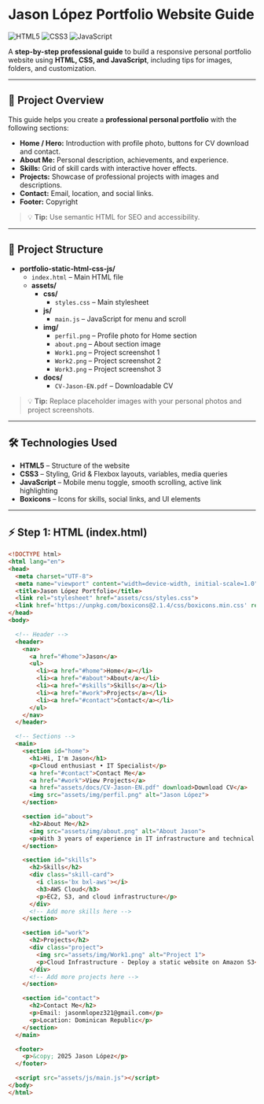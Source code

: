 # Jason López Portfolio Website Guide

![HTML5](https://img.shields.io/badge/HTML5-E34F26?style=flat-square&logo=html5&logoColor=white)
![CSS3](https://img.shields.io/badge/CSS3-1572B6?style=flat-square&logo=css3&logoColor=white)
![JavaScript](https://img.shields.io/badge/JavaScript-F7DF1E?style=flat-square&logo=javascript&logoColor=black)

A **step-by-step professional guide** to build a responsive personal portfolio website using **HTML, CSS, and JavaScript**, including tips for images, folders, and customization.

---

## 🚀 Project Overview

This guide helps you create a **professional personal portfolio** with the following sections:

- **Home / Hero:** Introduction with profile photo, buttons for CV download and contact.  
- **About Me:** Personal description, achievements, and experience.  
- **Skills:** Grid of skill cards with interactive hover effects.  
- **Projects:** Showcase of professional projects with images and descriptions.  
- **Contact:** Email, location, and social links.  
- **Footer:** Copyright

> 💡 **Tip:** Use semantic HTML for SEO and accessibility.

---

## 📁 Project Structure

- **portfolio-static-html-css-js/**
  - `index.html` – Main HTML file
  - **assets/**
    - **css/**
      - `styles.css` – Main stylesheet
    - **js/**
      - `main.js` – JavaScript for menu and scroll
    - **img/**
      - `perfil.png` – Profile photo for Home section
      - `about.png` – About section image
      - `Work1.png` – Project screenshot 1
      - `Work2.png` – Project screenshot 2
      - `Work3.png` – Project screenshot 3
    - **docs/**
      - `CV-Jason-EN.pdf` – Downloadable CV

> 💡 **Tip:** Replace placeholder images with your personal photos and project screenshots.

---

## 🛠 Technologies Used

- **HTML5** – Structure of the website  
- **CSS3** – Styling, Grid & Flexbox layouts, variables, media queries  
- **JavaScript** – Mobile menu toggle, smooth scrolling, active link highlighting  
- **Boxicons** – Icons for skills, social links, and UI elements  

---

## ⚡ Step 1: HTML (index.html)

```html
<!DOCTYPE html>
<html lang="en">
<head>
  <meta charset="UTF-8">
  <meta name="viewport" content="width=device-width, initial-scale=1.0">
  <title>Jason López Portfolio</title>
  <link rel="stylesheet" href="assets/css/styles.css">
  <link href='https://unpkg.com/boxicons@2.1.4/css/boxicons.min.css' rel='stylesheet'>
</head>
<body>

  <!-- Header -->
  <header>
    <nav>
      <a href="#home">Jason</a>
      <ul>
        <li><a href="#home">Home</a></li>
        <li><a href="#about">About</a></li>
        <li><a href="#skills">Skills</a></li>
        <li><a href="#work">Projects</a></li>
        <li><a href="#contact">Contact</a></li>
      </ul>
    </nav>
  </header>

  <!-- Sections -->
  <main>
    <section id="home">
      <h1>Hi, I'm Jason</h1>
      <p>Cloud enthusiast • IT Specialist</p>
      <a href="#contact">Contact Me</a>
      <a href="#work">View Projects</a>
      <a href="assets/docs/CV-Jason-EN.pdf" download>Download CV</a>
      <img src="assets/img/perfil.png" alt="Jason López">
    </section>

    <section id="about">
      <h2>About Me</h2>
      <img src="assets/img/about.png" alt="About Jason">
      <p>With 3 years of experience in IT infrastructure and technical support.</p>
    </section>

    <section id="skills">
      <h2>Skills</h2>
      <div class="skill-card">
        <i class='bx bxl-aws'></i>
        <h3>AWS Cloud</h3>
        <p>EC2, S3, and cloud infrastructure</p>
      </div>
      <!-- Add more skills here -->
    </section>

    <section id="work">
      <h2>Projects</h2>
      <div class="project">
        <img src="assets/img/Work1.png" alt="Project 1">
        <p>Cloud Infrastructure - Deploy a static website on Amazon S3</p>
      </div>
      <!-- Add more projects here -->
    </section>

    <section id="contact">
      <h2>Contact Me</h2>
      <p>Email: jasonmlopez321@gmail.com</p>
      <p>Location: Dominican Republic</p>
    </section>
  </main>

  <footer>
    <p>&copy; 2025 Jason López</p>
  </footer>

  <script src="assets/js/main.js"></script>
</body>
</html>
